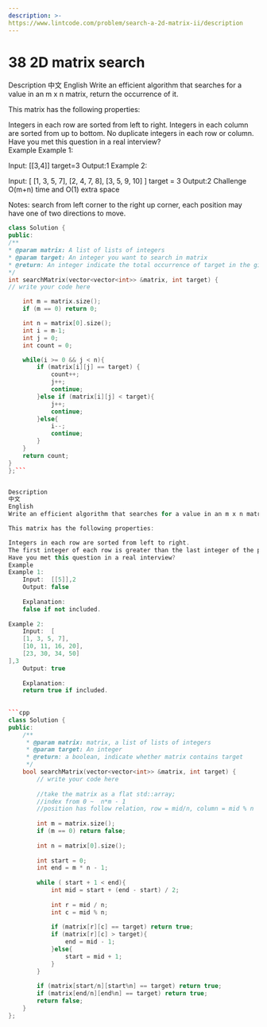 ```yaml
---
description: >-
https://www.lintcode.com/problem/search-a-2d-matrix-ii/description
---
```


# 38 2D matrix search

Description
中文
English
Write an efficient algorithm that searches for a value in an m x n matrix, return the occurrence of it.

This matrix has the following properties:

Integers in each row are sorted from left to right.
Integers in each column are sorted from up to bottom.
No duplicate integers in each row or column.
Have you met this question in a real interview?  
Example
Example 1:

Input:
[[3,4]]
target=3
Output:1
Example 2:

Input:
[
[1, 3, 5, 7],
[2, 4, 7, 8],
[3, 5, 9, 10]
]
target = 3
Output:2
Challenge
O(m+n) time and O(1) extra space


Notes:
search from left corner to the right up corner,
each position may have one of two directions to move.

```cpp
class Solution {
public:
/**
* @param matrix: A list of lists of integers
* @param target: An integer you want to search in matrix
* @return: An integer indicate the total occurrence of target in the given matrix
*/
int searchMatrix(vector<vector<int>> &matrix, int target) {
// write your code here

	int m = matrix.size();
	if (m == 0) return 0;

	int n = matrix[0].size();
	int i = m-1;
	int j = 0;
	int count = 0;

	while(i >= 0 && j < n){
		if (matrix[i][j] == target) {
			count++;
			j++;
			continue;
		}else if (matrix[i][j] < target){
			j++;
			continue;
		}else{
			i--;
			continue;
		}
	}
	return count;
}
};```


Description
中文
English
Write an efficient algorithm that searches for a value in an m x n matrix.

This matrix has the following properties:

Integers in each row are sorted from left to right.
The first integer of each row is greater than the last integer of the previous row.
Have you met this question in a real interview?  
Example
Example 1:
	Input:  [[5]],2
	Output: false
	
	Explanation: 
	false if not included.
	
Example 2:
	Input:  [
    [1, 3, 5, 7],
    [10, 11, 16, 20],
    [23, 30, 34, 50]
],3
	Output: true
	
	Explanation: 
	return true if included.
	
	
```cpp
class Solution {
public:
    /**
     * @param matrix: matrix, a list of lists of integers
     * @param target: An integer
     * @return: a boolean, indicate whether matrix contains target
     */
    bool searchMatrix(vector<vector<int>> &matrix, int target) {
        // write your code here
        
        //take the matrix as a flat std::array;
        //index from 0 ~  n*m - 1
        //position has follow relation, row = mid/n, column = mid % n
        
        int m = matrix.size();
        if (m == 0) return false;
        
        int n = matrix[0].size();
        
        int start = 0;
        int end = m * n - 1;
        
        while ( start + 1 < end){
            int mid = start + (end - start) / 2;
            
            int r = mid / n;
            int c = mid % n;
            
            if (matrix[r][c] == target) return true;
            if (matrix[r][c] > target){
                end = mid - 1;
            }else{
                start = mid + 1;
            }
        }
        
        if (matrix[start/n][start%n] == target) return true;
        if (matrix[end/n][end%n] == target) return true;
        return false;
    }
};
```